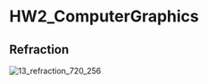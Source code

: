 # HW2_ComputerGraphics

## Refraction 
![13_refraction_720_256](https://user-images.githubusercontent.com/49167242/138689237-2d949c9b-5844-459e-8116-a5a582c333c4.jpg)
